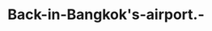 ---
layout: blog
title: Back-in-Bangkok's-airport.-
category: blog
lat: 13.69283
lng: 100.75381
image: https://s3-us-west-2.amazonaws.com/travels2013/2014-01-30 04:52:04 PST.jpg
---